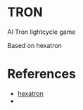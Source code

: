 # TRON

AI Tron lightcycle game

Based on hexatron

# References

* [hexatron](https://github.com/pvmolle/hexatron)
*
